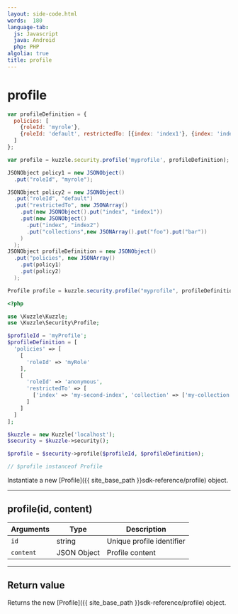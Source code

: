```yaml
---
layout: side-code.html
words:  180
language-tab:
  js: Javascript
  java: Android
  php: PHP
algolia: true
title: profile
---
```


# profile

```js
var profileDefinition = {
  policies: [
    {roleId: 'myrole'},
    {roleId: 'default', restrictedTo: [{index: 'index1'}, {index: 'index2', collections: ['foo', 'bar'] } ] }
  ]
};

var profile = kuzzle.security.profile('myprofile', profileDefinition);
```

```java
JSONObject policy1 = new JSONObject()
  .put("roleId", "myrole");

JSONObject policy2 = new JSONObject()
  .put("roleId", "default")
  .put("restrictedTo", new JSONArray()
    .put(new JSONObject().put("index", "index1"))
    .put(new JSONObject()
      .put("index", "index2")
      .put("collections",new JSONArray().put("foo").put("bar"))
    )
  );
JSONObject profileDefinition = new JSONObject()
  .put("policies", new JSONArray()
    .put(policy1)
    .put(policy2)
  );

Profile profile = kuzzle.security.profile("myprofile", profileDefinition);
```


```php
<?php

use \Kuzzle\Kuzzle;
use \Kuzzle\Security\Profile;

$profileId = 'myProfile';
$profileDefinition = [
  'policies' => [
    [
      'roleId' => 'myRole'
    ],
    [
      'roleId' => 'anonymous',
      'restrictedTo' => [
        ['index' => 'my-second-index', 'collection' => ['my-collection']]
      ]
    ]
  ]
];

$kuzzle = new Kuzzle('localhost');
$security = $kuzzle->security();

$profile = $security->profile($profileId, $profileDefinition);

// $profile instanceof Profile
```

Instantiate a new [Profile]({{ site_base_path }}sdk-reference/profile) object.

---

## profile(id, content)

| Arguments | Type | Description |
|---------------|---------|----------------------------------------|
| ``id`` | string | Unique profile identifier |
| ``content`` | JSON Object | Profile content |

---

## Return value

Returns the new [Profile]({{ site_base_path }}sdk-reference/profile) object.
